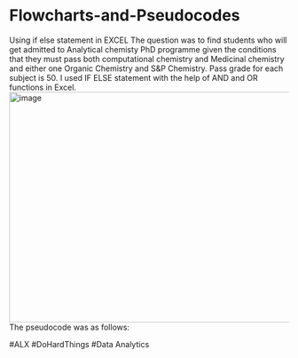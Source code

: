 # Flowcharts-and-Pseudocodes
Using if else statement in EXCEL
The question was to find students who will get admitted to Analytical chemisty PhD programme given the conditions that they must pass both computational chemistry and Medicinal chemistry							
and either one Organic Chemistry and S&P Chemistry. Pass grade for each subject is 50. 
I used IF ELSE statement with the help of AND and OR functions in Excel.
<img width="1358" height="415" alt="image" src="https://github.com/user-attachments/assets/cc8df19a-00a5-4688-890b-8c88f7ee2231" />
 The pseudocode was as follows:


#ALX
#DoHardThings
#Data Analytics
